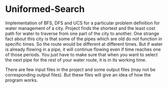 # Uniformed-Search
Implementation of BFS, DFS and UCS for a particular problem definition for water management of a city. Project finds the shortest and the least cost path for water to traverse from one part of the city to another. One strange fact about this city is that some of the pipes which are old do not function in specific times. So the route would be different at different times. But if water is already flowing in a pipe, it will continue flowing even if time reaches one of those periods. You just have to make sure that when you want to select the next pipe for the rest of your water route, it is in its working time. 

There are few input files in the project and some output files (may not be corresponding output files). But these files will give an idea of how the program works.

